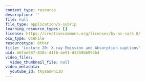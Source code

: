 ```yaml
---
content_type: resource
description: ''
file: null
file_type: application/x-subrip
learning_resource_types: []
license: https://creativecommons.org/licenses/by-nc-sa/4.0/
ocw_type: OCWFile
resourcetype: Other
title: 'Lecture 20: X-ray Emission and Absorption captions'
uid: e6fae987-818c-41fb-ae91-d3259bb993b4
video_files:
  video_thumbnail_file: null
video_metadata:
  youtube_id: tKyaGnPni3U
---
```

